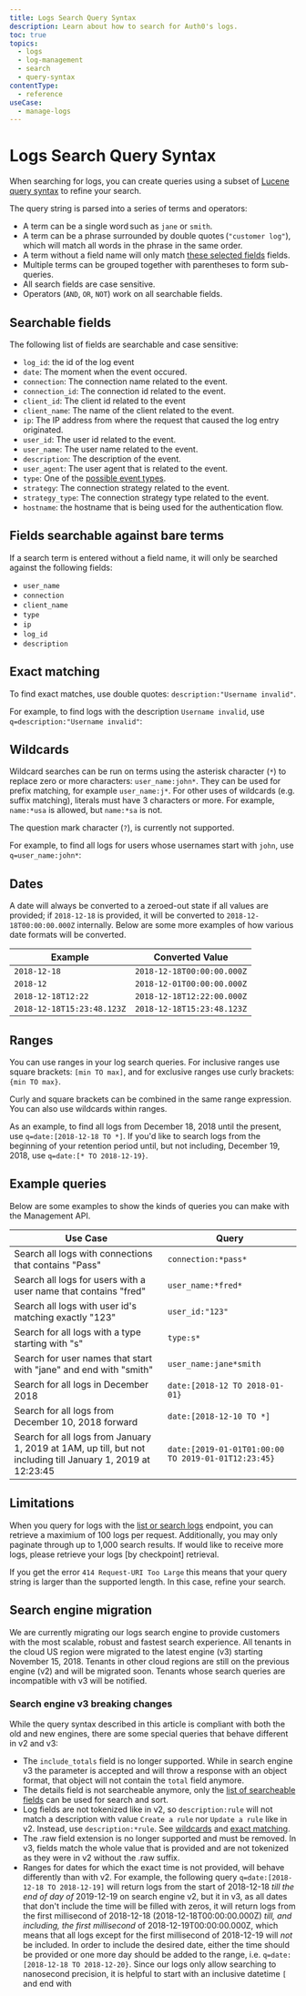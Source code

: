 ```yaml
---
title: Logs Search Query Syntax
description: Learn about how to search for Auth0's logs.
toc: true
topics:
  - logs
  - log-management
  - search
  - query-syntax
contentType:
  - reference
useCase:
  - manage-logs
---
```

# Logs Search Query Syntax

When searching for logs, you can create queries using a subset of [Lucene query syntax](http://www.lucenetutorial.com/lucene-query-syntax.html) to refine your search.

The query string is parsed into a series of terms and operators:

* A term can be a single word such as `jane` or `smith`.
* A term can be a phrase surrounded by double quotes (`"customer log"`), which will match all words in the phrase in the same order.
* A term without a field name will only match [these selected fields](/logs/query-syntax#fields-searchable-against-bare-terms) fields.
* Multiple terms can be grouped together with parentheses to form sub-queries.
* All search fields are case sensitive.
* Operators (`AND`, `OR`, `NOT`) work on all searchable fields.

## Searchable fields

The following list of fields are searchable and case sensitive:

* `log_id`: the id of the log event
* `date`: The moment when the event occured.
* `connection`: The connection name related to the event.
* `connection_id`: The connection id related to the event.
* `client_id`: The client id related to the event
* `client_name`: The name of the client related to the event.
* `ip`: The IP address from where the request that caused the log entry originated.
* `user_id`: The user id related to the event.
* `user_name`: The user name related to the event.
* `description`: The description of the event.
* `user_agent`: The user agent that is related to the event.
* `type`: One of the [possible event types](/logs#log-data-event-listing).
* `strategy`: The connection strategy related to the event.
* `strategy_type`: The connection strategy type related to the event.
* `hostname`: the hostname that is being used for the authentication flow.

## Fields searchable against bare terms

If a search term is entered without a field name, it will only be searched against the following fields:

* `user_name`
* `connection`
* `client_name`
* `type`
* `ip`
* `log_id`
* `description`

## Exact matching

To find exact matches, use double quotes: `description:"Username invalid"`.

For example, to find logs with the description `Username invalid`, use `q=description:"Username invalid"`:

## Wildcards

Wildcard searches can be run on terms using the asterisk character (`*`) to replace zero or more characters: `user_name:john*`. They can be used for prefix matching, for example `user_name:j*`. For other uses of wildcards (e.g. suffix matching), literals must have 3 characters or more. For example, `name:*usa` is allowed, but `name:*sa` is not.

The question mark character (`?`), is currently not supported.

For example, to find all logs for users whose usernames start with `john`, use `q=user_name:john*`:

## Dates

A date will always be converted to a zeroed-out state if all values are provided; if `2018-12-18` is provided, it will be converted to `2018-12-18T00:00:00.000Z` internally. Below are some more examples of how various date formats will be converted.

Example | Converted Value
--------|----------------
`2018-12-18` | `2018-12-18T00:00:00.000Z`
`2018-12` | `2018-12-01T00:00:00.000Z`
`2018-12-18T12:22` | `2018-12-18T12:22:00.000Z`
`2018-12-18T15:23:48.123Z` | `2018-12-18T15:23:48.123Z`

## Ranges

You can use ranges in your log search queries. For inclusive ranges use square brackets: `[min TO max]`, and for exclusive ranges use curly brackets: `{min TO max}`.

Curly and square brackets can be combined in the same range expression. You can also use wildcards within ranges.

As an example, to find all logs from December 18, 2018 until the present, use `q=date:[2018-12-18 TO *]`.
If you'd like to search logs from the beginning of your retention period until, but not including, December 19, 2018, use `q=date:[* TO 2018-12-19}`.

## Example queries

Below are some examples to show the kinds of queries you can make with the Management API.

Use Case | Query
---------|------
Search all logs with connections that contains "Pass" | `connection:*pass*`
Search all logs for users with a user name that contains "fred" | `user_name:*fred*`
Search all logs with user id's matching exactly "123" | `user_id:"123"`
Search for all logs with a type starting with "s" | `type:s*`
Search for user names that start with "jane" and end with "smith" | `user_name:jane*smith`
Search for all logs in December 2018 | `date:[2018-12 TO 2018-01-01}`
Search for all logs from December 10, 2018 forward | `date:[2018-12-10 TO *]`
Search for all logs from January 1, 2019 at 1AM, up till, but not including till January 1, 2019 at 12:23:45 | `date:[2019-01-01T01:00:00 TO 2019-01-01T12:23:45}`

## Limitations

When you query for logs with the [list or search logs](/api/v2#!/Logs/get_logs) endpoint, you can retrieve a maximium of 100 logs per request. Additionally, you may only paginate through up to 1,000 search results. If would like to receive more logs, please retrieve your logs [by checkpoint] retrieval.

If you get the error `414 Request-URI Too Large` this means that your query string is larger than the supported length. In this case, refine your search.

## Search engine migration

We are currently migrating our logs search engine to provide customers with the most scalable, robust and fastest search experience. All tenants in the cloud US region were migrated to the latest engine (v3) starting November 15, 2018. Tenants in other cloud regions are still on the previous engine (v2) and will be migrated soon. Tenants whose search queries are incompatible with v3 will be notified.

### Search engine v3 breaking changes

While the query syntax described in this article is compliant with both the old and new engines, there are some special queries that behave different in v2 and v3:

* The `include_totals` field is no longer supported. While in search engine v3 the parameter is accepted and will throw a response with an object format, that object will not contain the `total` field anymore.
* The details field is not searcheable anymore, only the [list of searcheable fields](/logs/query-syntax#searchable-fields) can be used for search and sort.
* Log fields are not tokenized like in v2, so `description:rule` will not match a description with value `Create a rule` nor `Update a rule` like in v2. Instead, use `description:*rule`. See [wildcards](/logs/query-syntax#wildcards) and [exact matching](/logs/query-syntax#exact-matching).
* The .raw field extension is no longer supported and must be removed. In v3, fields match the whole value that is provided and are not tokenized as they were in v2 without the .raw suffix.
* Ranges for dates for which the exact time is not provided, will behave differently than with v2. For example, the following query `q=date:[2018-12-18 TO 2018-12-19]` will return logs from the start of 2018-12-18 *till the end of day of* 2019-12-19 on search engine v2, but it in v3, as all dates that don't include the time will be filled with zeros, it will return logs from the first millisecond of 2018-12-18 (2018-12-18T00:00:00.000Z) *till, and including, the first millisecond* of 2018-12-19T00:00:00.000Z, which means that all logs except for the first millisecond of 2018-12-19 will *not* be included. In order to include the desired date, either the time should be provided or one more day should be added to the range, i.e. `q=date:[2018-12-18 TO 2018-12-20}`. Since our logs only allow searching to nanosecond precision, it is helpful to start with an inclusive datetime `[` and end with
